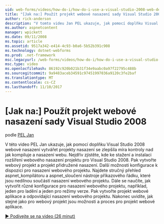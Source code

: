 ```yaml
---
uid: web-forms/videos/how-do-i/how-do-i-use-a-visual-studio-2008-web-deployment-project
title: "[Jak na:] Použít projekt webové nasazení sady Visual Studio 2008 | Microsoft Docs"
author: rick-anderson
description: "V tomto videu Jan PEL ukazuje, jak pomocí doplňku Visual Studio 2008 webové nasazení vytvářet projekty nasazení se zlepšila míra kontroly nad postupy..."
ms.author: aspnetcontent
manager: wpickett
ms.date: 09/11/2008
ms.topic: article
ms.assetid: 9517a342-e414-4c93-b0a6-5b52b391c908
ms.technology: dotnet-webforms
ms.prod: .net-framework
msc.legacyurl: /web-forms/videos/how-do-i/how-do-i-use-a-visual-studio-2008-web-deployment-project
msc.type: video
ms.openlocfilehash: 86192c920b021b31f34e9aabc0a97f22795c488b
ms.sourcegitcommit: 9a9483aceb34591c97451997036a9120c3fe2baf
ms.translationtype: MT
ms.contentlocale: cs-CZ
ms.lasthandoff: 11/10/2017
---
```

<a name="how-do-i-use-a-visual-studio-2008-web-deployment-project"></a>[Jak na:] Použít projekt webové nasazení sady Visual Studio 2008
====================
podle [PEL Jan](https://twitter.com/chrispels)

V této video PEL Jan ukazuje, jak pomocí doplňku Visual Studio 2008 webové nasazení vytvářet projekty nasazení se zlepšila míra kontroly nad jak kompiluje a nasazení webu. Nejdřív zjistěte, kde ke stažení a instalaci rozšíření webového nasazení projektu pro Visual Studio 2008. Pak vytvořte webový projekt a projekt přidružené nasazení. Další možnosti konfigurace k dispozici pro nasazení webového projektu. Najdete stručný přehled aspnet\_kompilátoru a aspnet\_sloučení nástroje příkazového řádku, které jsou nedílnou součástí nasazení webového projektu. Dále se naučíte, jak vytvořit různé konfigurace pro nasazení webového projektu, například, jeden pro ladění a jeden pro režimy verze. Pak vytvořte projekt webové aplikace a odpovídající nasazení webového projektu. Nakonec uvidíte, jak stejné jako pro webový projekt jsou možnosti a proces pro projekt webové aplikace.

[&#9654; Podívejte se na video (26 minut)](https://channel9.msdn.com/Blogs/ASP-NET-Site-Videos/how-do-i-use-a-visual-studio-2008-web-deployment-project)
